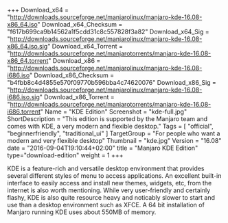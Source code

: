+++
Download_x64 = "http://downloads.sourceforge.net/manjarolinux/manjaro-kde-16.08-x86_64.iso"
Download_x64_Checksum = "f617b699ca9b14562a1f5cdd31c8c557828f3a82"
Download_x64_Sig = "http://downloads.sourceforge.net/manjarolinux/manjaro-kde-16.08-x86_64.iso.sig"
Download_x64_Torrent = "http://downloads.sourceforge.net/manjarotorrents/manjaro-kde-16.08-x86_64.torrent"
Download_x86 = "http://downloads.sourceforge.net/manjarolinux/manjaro-kde-16.08-i686.iso"
Download_x86_Checksum = "b4fbb8c4d4855e570f09770b596bba4c74620076"
Download_x86_Sig = "http://downloads.sourceforge.net/manjarolinux/manjaro-kde-16.08-i686.iso.sig"
Download_x86_Torrent = "http://downloads.sourceforge.net/manjarotorrents/manjaro-kde-16.08-i686.torrent"
Name = "KDE Edition"
Screenshot = "kde-full.jpg"
ShortDescription = "This edition is supported by the Manjaro team and comes with KDE, a very modern and flexible desktop."
Tags = [ "official", "beginnerfriendly", "traditional_ui" ]
TargetGroup = "For people who want a modern and very flexible desktop"
Thumbnail = "kde.jpg"
Version = "16.08"
date = "2016-09-04T19:10:44+02:00"
title = "Manjaro KDE Edition"
type="download-edition"
weight = 1
+++

KDE is a feature-rich and versatile desktop environment that provides several different styles of menu to access applications. An excellent built-in interface to easily access and install new themes, widgets, etc, from the internet is also worth mentioning. While very user-friendly and certainly flashy, KDE is also quite resource heavy and noticably slower to start and use than a desktop environment such as XFCE. A 64 bit installation of Manjaro running KDE uses about 550MB of memory.
